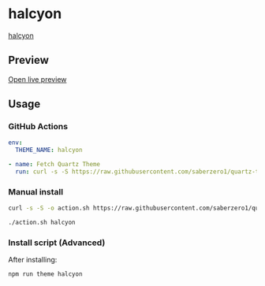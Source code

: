 # halcyon

[halcyon](https://github.com/dbarenholz)

## Preview

[Open live preview](https://quartz-themes.github.io/halcyon/)

## Usage

### GitHub Actions

```yaml
env:
  THEME_NAME: halcyon
```

```yaml
- name: Fetch Quartz Theme
  run: curl -s -S https://raw.githubusercontent.com/saberzero1/quartz-themes/master/action.sh | bash -s -- $THEME_NAME
```

### Manual install

```bash
curl -s -S -o action.sh https://raw.githubusercontent.com/saberzero1/quartz-themes/master/action.sh

./action.sh halcyon
```

### Install script (Advanced)

After installing:

```bash
npm run theme halcyon
```
